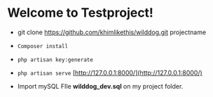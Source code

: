 Welcome to Testproject!
===================

* git clone https://github.com/khimlikethis/wilddog.git projectname
* `Composer install`
* `php artisan key:generate`
* `php artisan serve` [http://127.0.0.1:8000/](http://127.0.0.1:8000/)

* Import mySQL FIle **wilddog_dev.sql** on my project folder.
